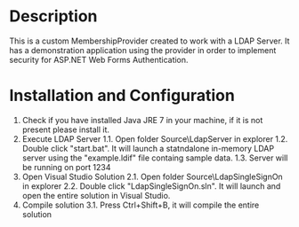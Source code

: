Description
===========
This is a custom MembershipProvider created to work with a LDAP Server. It has a demonstration application using the provider in order to implement security for ASP.NET Web Forms Authentication.

Installation and Configuration
==============================

1. Check if you have installed Java JRE 7 in your machine, if it is not present please install it.
2. Execute LDAP Server
	1.1. Open folder Source\LdapServer in explorer
	1.2. Double click "start.bat". It will launch a statndalone in-memory LDAP server using the "example.ldif" file containg sample data.
	1.3. Server will be running on port 1234
3. Open Visual Studio Solution
	2.1. Open folder Source\LdapSingleSignOn in explorer
	2.2. Double click "LdapSingleSignOn.sln". It will launch and open the entire solution in Visual Studio.
4. Compile solution
	3.1. Press Ctrl+Shift+B, it will compile the entire solution
	
